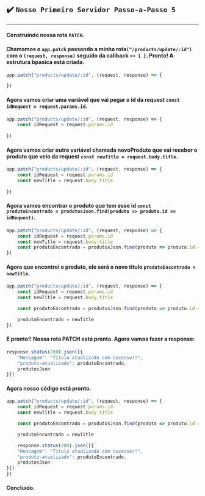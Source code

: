## ✔️ `Nosso Primeiro Servidor Passo-a-Passo 5` 
___


#### Construindo nossa rota `PATCH`.
#### Chamamos o `app.patch` passando a minha rota`("/products/update/:id")` com o `(request, response)` seguido da callback `=> { }`. Pronto! A estrutura bpasica está criada.
```javascript
app.patch("products/update/:id", (request, response) => {

})
```
#### Agora vamos criar uma variável que vai pegar o id da request `const idRequest = request.params.id`.
```javascript
app.patch("products/update/:id", (request, response) => {
    const idRequest = request.params.id
    
})
```
#### Agora vamos criar outra variável chamada novoProduto que vai receber o produto que veio da request `const newTitle = request.body.title`.
```javascript
app.patch("products/update/:id", (request, response) => {
    const idRequest = request.params.id
    const newTitle = request.body.title
    
})
```
#### Agora vamos encontrar o produto que tem esse id `const produtoEncontrado = produtosJson.find(produto => produto.id == idRequest)`.
```javascript
app.patch("products/update/:id", (request, response) => {
    const idRequest = request.params.id
    const newTitle = request.body.title
    const produtoEncontrado = produtosJson.find(produto => produto.id == idRequest)
})
```
#### Agora que encontrei o produto, ele será o novo titulo `produtoEncontrado = newTitle`.
```javascript
app.patch("products/update/:id", (request, response) => {
    const idRequest = request.params.id
    const newTitle = request.body.title

    const produtoEncontrado = produtosJson.find(produto => produto.id == idRequest)

    produtoEncontrado = newTitle
})
```
#### E pronto!! Nossa rota PATCH está pronta. Agora vamos fazer a response:
```javascript
response.status(200).json([{
    "Mensagem": "Título atualizado com sucesso!!",
    "produto-atualizado": produtoEncontrado,
    produtosJson
}])
```
#### Agora nosso código está pronto.
```javascript
app.patch("products/update/:id", (request, response) => {
    const idRequest = request.params.id
    const newTitle = request.body.title

    const produtoEncontrado = produtosJson.find(produto => produto.id == idRequest)

    produtoEncontrado = newTitle

    response.status(200).json([{
    "Mensagem": "Título atualizado com sucesso!!",
    "produto-atualizado": produtoEncontrado,
    produtosJson
}])
})
```
#### Concluído.